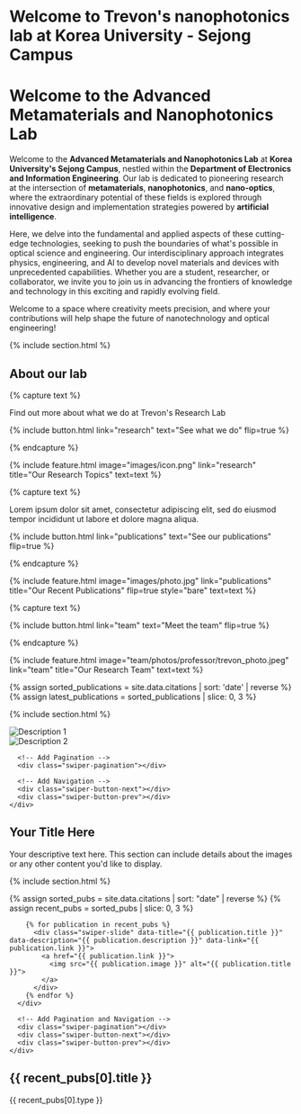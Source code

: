 ---
---

# Welcome to Trevon's nanophotonics lab at Korea University - Sejong Campus

# Welcome to the Advanced Metamaterials and Nanophotonics Lab

Welcome to the **Advanced Metamaterials and Nanophotonics Lab** at **Korea University's Sejong Campus**, nestled within the **Department of Electronics and Information Engineering**. Our lab is dedicated to pioneering research at the intersection of **metamaterials**, **nanophotonics**, and **nano-optics**, where the extraordinary potential of these fields is explored through innovative design and implementation strategies powered by **artificial intelligence**.

Here, we delve into the fundamental and applied aspects of these cutting-edge technologies, seeking to push the boundaries of what's possible in optical science and engineering. Our interdisciplinary approach integrates physics, engineering, and AI to develop novel materials and devices with unprecedented capabilities. Whether you are a student, researcher, or collaborator, we invite you to join us in advancing the frontiers of knowledge and technology in this exciting and rapidly evolving field.

Welcome to a space where creativity meets precision, and where your contributions will help shape the future of nanotechnology and optical engineering!



{% include section.html %}

## About our lab

{% capture text %}

Find out more about what we do at Trevon's Research Lab

{%
  include button.html
  link="research"
  text="See what we do"
  flip=true
%}

{% endcapture %}

{%
  include feature.html
  image="images/icon.png"
  link="research"
  title="Our Research Topics"
  text=text
%}

{% capture text %}

Lorem ipsum dolor sit amet, consectetur adipiscing elit, sed do eiusmod tempor incididunt ut labore et dolore magna aliqua.

{%
  include button.html
  link="publications"
  text="See our publications"
  flip=true
%}

{% endcapture %}

{%
  include feature.html
  image="images/photo.jpg"
  link="publications"
  title="Our Recent Publications"
  flip=true
  style="bare"
  text=text
%}

{% capture text %}

{%
  include button.html
  link="team"
  text="Meet the team"
  flip=true
%}

{% endcapture %}

{%
  include feature.html
  image="team/photos/professor/trevon_photo.jpeg"
  link="team"
  title="Our Research Team"
  text=text
%}


{% assign sorted_publications = site.data.citations | sort: 'date' | reverse %}
{% assign latest_publications = sorted_publications | slice: 0, 3 %}


{% include section.html %}


<div class="feature" data-flip>
  <!-- Image Carousel -->
  <div class="feature-image">
    <div class="swiper-container">
      <div class="swiper-wrapper">
        <!-- Slides will be dynamically added here -->
        <!-- Example Slide -->
        <div class="swiper-slide">
          <img src="path-to-your-image1.jpg" alt="Description 1">
        </div>
        <div class="swiper-slide">
          <img src="path-to-your-image2.jpg" alt="Description 2">
        </div>
        <!-- Add more slides as needed -->
      </div>

      <!-- Add Pagination -->
      <div class="swiper-pagination"></div>

      <!-- Add Navigation -->
      <div class="swiper-button-next"></div>
      <div class="swiper-button-prev"></div>
    </div>
  </div>

  <!-- Text Content -->
  <div class="feature-text">
    <h2 class="feature-title">Your Title Here</h2>
    <p>Your descriptive text here. This section can include details about the images or any other content you'd like to display.</p>
  </div>
</div>



{% include section.html %}

<div class="feature">
  <!-- Image Carousel -->
  <div class="feature-image">
    <div class="swiper-container">
      <div class="swiper-wrapper">
        {% assign sorted_pubs = site.data.citations | sort: "date" | reverse %}
        {% assign recent_pubs = sorted_pubs | slice: 0, 3 %}

        {% for publication in recent_pubs %}
          <div class="swiper-slide" data-title="{{ publication.title }}" data-description="{{ publication.description }}" data-link="{{ publication.link }}">
            <a href="{{ publication.link }}">
              <img src="{{ publication.image }}" alt="{{ publication.title }}">
            </a>
          </div>
        {% endfor %}
      </div>

      <!-- Add Pagination and Navigation -->
      <div class="swiper-pagination"></div>
      <div class="swiper-button-next"></div>
      <div class="swiper-button-prev"></div>
    </div>
  </div>

  <!-- Text Content -->
  <div class="feature-text">
    <h2 class="feature-title">{{ recent_pubs[0].title }}</h2>
    <p>{{ recent_pubs[0].type }}</p>
  </div>
</div>

<!-- Include Swiper JS -->
<script src="https://cdn.jsdelivr.net/npm/swiper@11/swiper-bundle.min.js"></script>

<!-- Initialize Swiper -->
<script>
  document.addEventListener('DOMContentLoaded', function () {
    var swiper = new Swiper('.swiper-container', {
      loop: true,
      pagination: {
        el: '.swiper-pagination',
        clickable: true,
      },
      navigation: {
        nextEl: '.swiper-button-next',
        prevEl: '.swiper-button-prev',
      },
      on: {
        slideChange: function () {
          var currentSlide = swiper.slides[swiper.activeIndex];
          var title = currentSlide.getAttribute('data-title');
          var description = currentSlide.getAttribute('data-description');

          document.querySelector('.feature-text .feature-title').textContent = title;
          document.querySelector('.feature-text p').textContent = description;
        }
      }
    });
  });
</script>